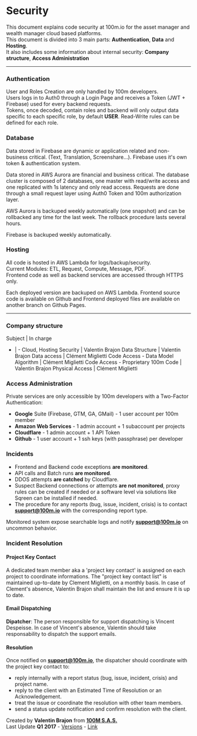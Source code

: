 # Security

This document explains code security at 100m.io for the asset manager and wealth manager cloud based platforms.  
This document is divided into 3 main parts: **Authentication**, **Data** and **Hosting**.  
It also includes some information about internal security: **Company structure**, **Access Administration**

---

### Authentication

User and Roles Creation are only handled by 100m developers.  
Users logs in to Auth0 through a Login Page and receives a Token (JWT + Firebase) used for every backend requests.  
Tokens, once decoded, contain roles and backend will only output data specific to each specific role, by default **USER**. Read-Write rules can be defined for each role.  

### Database
Data stored in Firebase are dynamic or application related and non-business critical. (Text, Translation, Screenshare...). Firebase uses it's own token & authentication system.

Data stored in AWS Aurora are financial and business critical. The database cluster is composed of 2 databases, one master with read/write access and one replicated with 1s latency and only read access. Requests are done through a small request layer using Auth0 Token and 100m authorization layer.

AWS Aurora is backuped weekly automatically (one snapshot) and can be rollbacked any time for the last week. The rollback procedure lasts several hours.

Firebase is backuped weekly automatically.

### Hosting
All code is hosted in AWS Lambda for logs/backup/security.  
Current Modules: ETL, Request, Compute, Message, PDF.  
Frontend code as well as backend services are accessed through HTTPS only.

Each deployed version are backuped on AWS Lambda. Frontend source code is available on Github and Frontend deployed files are available on another branch on Github Pages.


---

### Company structure
Subject | In charge
- | -
Cloud, Hosting Security | Valentin Brajon
Data Structure | Valentin Brajon
Data access | Clément Miglietti
Code Access - Data Model Algorithm | Clément Miglietti
Code Access - Proprietary 100m Code | Valentin Brajon
Physical Access | Clément Miglietti

### Access Administration
Private services are only accessible by 100m developers with a Two-Factor Authentication:
- **Google** Suite (Firebase, GTM, GA, GMail) - 1 user account per 100m member
- **Amazon Web Services** - 1 admin account + 1 subaccount per projects
- **Cloudflare** - 1 admin account + 1 API Token
- **Github** - 1 user account + 1 ssh keys (with passphrase) per developer

### Incidents
- Frontend and Backend code exceptions **are monitored**.
- API calls and Batch runs **are monitored**.
- DDOS attempts **are catched** by Cloudflare.
- Suspect Backend connections or attempts **are not monitored**, proxy rules can be created if needed or a software level via solutions like Sqreen can be installed if needed.
- The procedure for any reports (bug, issue, incident, crisis) is to contact **support@100m.io** with the corresponding report type.

Monitored system expose searchable logs and notify **support@100m.io** on uncommon behavior.

### Incident Resolution

#### Project Key Contact
A dedicated team member aka a 'project key contact' is assigned on each project to coordinate informations.
The "project key contact list" is maintained up-to-date by Clement Miglietti, on a monthly basis. In case of Clement's absence, Valentin Brajon shall maintain the list and ensure it is up to date.


#### Email Dispatching
**Dipatcher**: The person responsible for support dispatching is Vincent Despeisse. In case of Vincent's absence, Valentin should take responsability to dispatch the support emails.

#### Resolution
Once notified on **support@100m.io**, the dispatcher should coordinate with the project key contact to:
  - reply internally with a report status (bug, issue, incident, crisis) and project name.
  - reply to the client with an Estimated Time of Resolution or an Acknowledgement.
  - treat the issue or coordinate the resolution with other team members.
  - send a status update notification and confirm resolution with the client.

<footer>
  <grid>
    <div col="1/2">
      Created by <strong>Valentin Brajon</strong> from <strong><a att href="https://100m.io" target="_blank">100M S.A.S.</a></strong>
    </div>
    <div col="1/2" txt="r">
      Last Update <strong>Q1 2017</strong> - <a att href="https://github.com/100-m/100m.io/commits/master/extra/docs/file-security.md" target="_blank">Versions</a> - <a att href="https://100m.io/extra/markdown.html?docs/file-security.md" target="_blank">Link</a>
    </div>
  </grid>
</footer>
